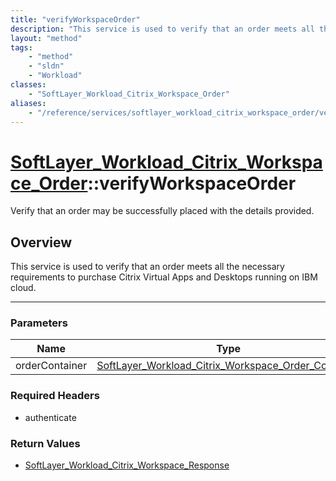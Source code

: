 ```yaml
---
title: "verifyWorkspaceOrder"
description: "This service is used to verify that an order meets all the necessary requirements to purchase Citrix Virtual Apps and De... "
layout: "method"
tags:
    - "method"
    - "sldn"
    - "Workload"
classes:
    - "SoftLayer_Workload_Citrix_Workspace_Order"
aliases:
    - "/reference/services/softlayer_workload_citrix_workspace_order/verifyWorkspaceOrder"
---
```

# [SoftLayer_Workload_Citrix_Workspace_Order](/reference/services/SoftLayer_Workload_Citrix_Workspace_Order)::verifyWorkspaceOrder

Verify that an order may be successfully placed with the details provided.


## Overview 
This service is used to verify that an order meets all the necessary requirements to purchase Citrix Virtual Apps and Desktops running on IBM cloud. 

-----

### Parameters 
|Name | Type | Description |
| --- | --- | --- |
|orderContainer| <a href='/reference/datatypes/SoftLayer_Workload_Citrix_Workspace_Order_Container'>SoftLayer_Workload_Citrix_Workspace_Order_Container </a>| |


### Required Headers
* authenticate


### Return Values
* <a href='/reference/datatypes/SoftLayer_Workload_Citrix_Workspace_Response'>SoftLayer_Workload_Citrix_Workspace_Response </a>





